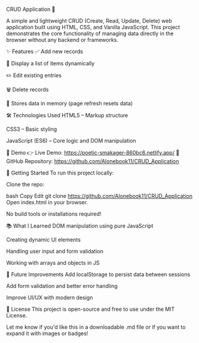 CRUD Application 🔧

A simple and lightweight CRUD (Create, Read, Update, Delete) web application built using HTML, CSS, and Vanilla JavaScript. This project demonstrates the core functionality of managing data directly in the browser without any backend or frameworks.

✨ Features
✅ Add new records

📄 Display a list of items dynamically

✏️ Edit existing entries

🗑️ Delete records

💾 Stores data in memory (page refresh resets data)

🛠️ Technologies Used
HTML5 – Markup structure

CSS3 – Basic styling

JavaScript (ES6) – Core logic and DOM manipulation

📸 Demo
👉 Live Demo: https://poetic-smakager-860bc6.netlify.app/
📂 GitHub Repository: https://github.com/Alonebook11/CRUD_Application

🚀 Getting Started
To run this project locally:

Clone the repo:

bash
Copy
Edit
git clone https://github.com/Alonebook11/CRUD_Application
Open index.html in your browser.

No build tools or installations required!

📚 What I Learned
DOM manipulation using pure JavaScript

Creating dynamic UI elements

Handling user input and form validation

Working with arrays and objects in JS

📌 Future Improvements
Add localStorage to persist data between sessions

Add form validation and better error handling

Improve UI/UX with modern design

📄 License
This project is open-source and free to use under the MIT License.

Let me know if you'd like this in a downloadable .md file or if you want to expand it with images or badges!

